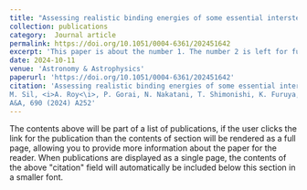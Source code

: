 ```yaml
---
title: "Assessing realistic binding energies of some essential interstellar radicals with amorphous solid water: A fully quantum chemical approach"
collection: publications
category:  Journal article
permalink: https://doi.org/10.1051/0004-6361/202451642
excerpt: 'This paper is about the number 1. The number 2 is left for future work.'
date: 2024-10-11
venue: 'Astronomy & Astrophysics'
paperurl: 'https://doi.org/10.1051/0004-6361/202451642'
citation: 'Assessing realistic binding energies of some essential interstellar radicals with amorphous solid water - A fully quantum chemical approach
M. Sil, <i>A. Roy<\i>, P. Gorai, N. Nakatani, T. Shimonishi, K. Furuya, N. Inostroza-Pino, P. Caselli and A. Das
A&A, 690 (2024) A252'
---
```


The contents above will be part of a list of publications, if the user clicks the link for the publication than the contents of section will be rendered as a full page, allowing you to provide more information about the paper for the reader. When publications are displayed as a single page, the contents of the above "citation" field will automatically be included below this section in a smaller font.
